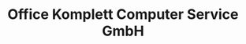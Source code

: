 ---
title: "Office Komplett Computer Service GmbH"
url: /wehr/office-komplett-computer-service-gmbh/
shop: Computer
---